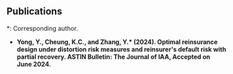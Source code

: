 ## Publications

*: Corresponding author.

- <strong>Yong, Y.<strong>, Cheung, K.C., and Zhang, Y.* (2024). Optimal reinsurance design under distortion risk measures and reinsurer's default risk with partial recovery. ASTIN Bulletin: The Journal of IAA, Accepted on June 2024. 



